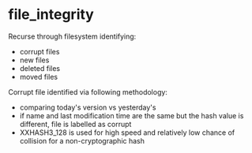 # file_integrity
Recurse through filesystem identifying:
- corrupt files
- new files
- deleted files
- moved files


Corrupt file identified via following methodology:
- comparing today's version vs yesterday's
- if name and last modification time are the same but the hash value is different, file is labelled as corrupt
- XXHASH3_128 is used for high speed and relatively low chance of collision for a non-cryptographic hash
